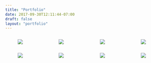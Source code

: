 ```yaml
---
title: "Portfolio"
date: 2017-09-30T12:11:44-07:00
draft: false
layout: "portfolio"
---
```

<div class="container is-fluid">
<div class="columns">
  <div class="column">
  <figure class="image is-3by4">
    <img src="/images/japa.jpg">
    </figure>
  </div>
  <div class="column">
  <figure class="image is-1by1">
    <img src="/images/jenny.jpg">
    </figure>
  </div>
  <div class="column">
  <figure class="image is-3by4">
    <img src="/images/jared.jpg">
    </figure>
  </div>
  <div class="column">
    <figure class="image is-3by4">
    <img src="/images/omid.jpg">
    </figure>
  </div>
</div>

<div class="columns">
  <div class="column">
  <figure class="image is-3by4">
    <img src="/images/japa.jpg">
    </figure>
  </div>
  <div class="column">
  <figure class="image is-1by1">
    <img src="/images/jenny.jpg">
    </figure>
  </div>
  <div class="column">
  <figure class="image is-3by4">
    <img src="/images/jared.jpg">
    </figure>
  </div>
  <div class="column">
    <figure class="image is-3by4">
    <img src="/images/omid.jpg">
    </figure>
  </div>
</div>

</div>